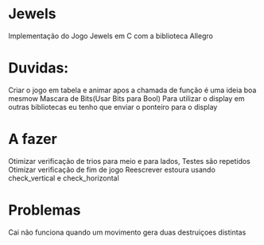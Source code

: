 # Jewels

Implementação do Jogo Jewels em C com a biblioteca Allegro

# Duvidas: 
Criar o jogo em tabela e animar apos a chamada de função é uma ideia boa mesmow
Mascara de Bits(Usar Bits para Bool)
Para utilizar o display em outras bibliotecas eu tenho que enviar o ponteiro para o display


# A fazer
Otimizar verificação de trios para meio e para lados, Testes são repetidos 
Otimizar verificação de fim de jogo
Reescrever estoura usando check_vertical e check_horizontal

# Problemas 
Cai não funciona quando um movimento gera duas destruiçoes distintas